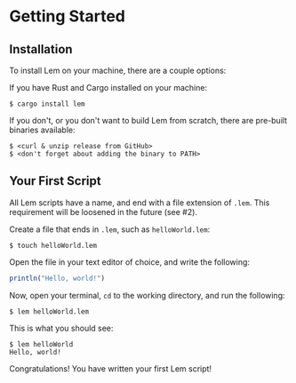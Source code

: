# Getting Started

## Installation

To install Lem on your machine, there are a couple options:

If you have Rust and Cargo installed on your machine:
```
$ cargo install lem
```
If you don't, or you don't want to build Lem from scratch, there are pre-built binaries available:
```
$ <curl & unzip release from GitHub>
$ <don't forget about adding the binary to PATH>
```

## Your First Script

All Lem scripts have a name, and end with a file extension of `.lem`. This requirement will be loosened in the future (see #2).

Create a file that ends in `.lem`, such as `helloWorld.lem`:
```
$ touch helloWorld.lem
```
Open the file in your text editor of choice, and write the following:
<!-- for now, use JS for code samples until syntax highlighting is added for Lem -->
```js
println("Hello, world!")
```
Now, open your terminal, `cd` to the working directory, and run the following:
```
$ lem helloWorld.lem
```
This is what you should see:
```
$ lem helloWorld
Hello, world!
```
Congratulations! You have written your first Lem script!
